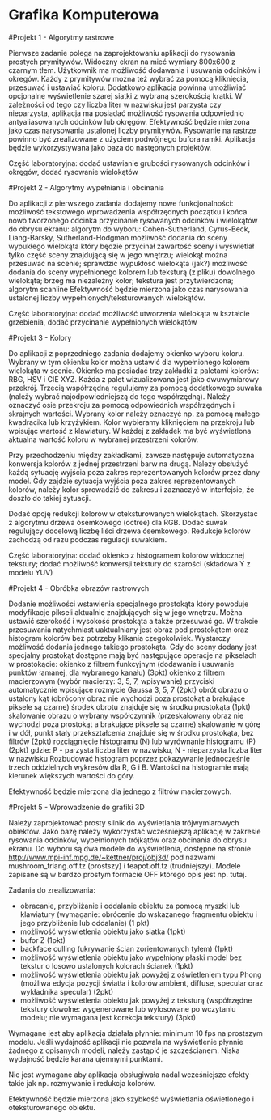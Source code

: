 Grafika Komputerowa
=====================

#Projekt 1 - Algorytmy rastrowe

Pierwsze zadanie polega na zaprojektowaniu aplikacji do rysowania prostych prymitywów. Widoczny ekran na mieć wymiary 800x600 z czarnym tłem.
Użytkownik ma możliwość dodawania i usuwania odcinków i okregów. Każdy z prymitywów można też wybrać
za pomocą kliknięcia, przesuwać i ustawiać koloru.
Dodatkowo aplikacja powinna umożliwiać opcjonalne wyświetlenie szarej siatki z wybraną szerokością kratki.
W zależności od tego czy liczba liter w nazwisku jest parzysta czy nieparzysta, aplikacja ma posiadać możliwość rysowania odpowiednio antyaliasowanych odcinków lub okręgów.
Efektywność będzie mierzona jako czas narysowania ustalonej liczby prymitywów.
Rysowanie na rastrze powinno być zrealizowane z użyciem podwójnego bufora ramki.
Aplikacja będzie wykorzystywana jako baza do następnych projektów.

Część laboratoryjna: dodać ustawianie grubości rysowanych odcinków i okręgów, dodać rysowanie wielokątów

#Projekt 2 - Algorytmy wypełniania i obcinania

Do aplikacji z pierwszego zadania dodajemy nowe funkcjonalności:
możliwość tekstowego wprowadzenia współrzędnych początku i końca nowo tworzonego odcinka
przycinanie rysowanych odcinków i wielokątów do obrysu ekranu: algorytm do wyboru: Cohen-Sutherland, Cyrus-Beck, Liang-Barsky, Sutherland-Hodgman
możliwość dodania do sceny wypukłego wielokąta który będzie przycinał zawartość sceny i wyświetlał tylko część sceny znajdującą się w jego wnętrzu; wielokąt można przesuwać na scenie; sprawdzić wypukłość wielokąta (jak?)
możliwość dodania do sceny wypełnionego kolorem lub teksturą (z pliku) dowolnego wielokąta; brzeg ma niezależny kolor; tekstura jest przytwierdzona; algorytm scanline
Efektywność będzie mierzona jako czas narysowania ustalonej liczby wypełnionych/teksturowanych wielokątów.

Część laboratoryjna: dodać możliwość utworzenia wielokąta w kształcie grzebienia, dodać przycinanie wypełnionych wielokątów

#Projekt 3 - Kolory

Do aplikacji z poprzedniego zadania dodajemy okienko wyboru koloru. Wybrany w tym okienku kolor można ustawić dla wypełnionego kolorem wielokąta w scenie.
Okienko ma posiadać trzy zakładki z paletami kolorów: RBG, HSV i CIE XYZ. Każda z palet wizualizowana jest jako dwuwymiarowy przekrój. Trzecią
współrzędną regulujemy za pomocą dodatkowego suwaka (należy wybrać najodpowiedniejszą do tego współrzędną). Należy oznaczyć osie przekroju za pomocą
odpowiednich współrzędnych i skrajnych wartości. Wybrany kolor należy oznaczyć np. za pomocą małego kwadracika lub krzyżykiem. Kolor wybieramy
kliknięciem na przekroju lub wpisując wartość z klawiatury. W każdej z zakładek ma być wyświetlona aktualna wartość koloru w wybranej przestrzeni kolorów.

Przy przechodzeniu między zakładkami, zawsze następuje automatyczna konwersja kolorów z jednej przestrzeni barw na drugą. Należy obsłużyć każdą sytuację
wyjścia poza zakres reprezentowanych kolorów przez dany model. Gdy zajdzie sytuacja wyjścia poza zakres reprezentowanych kolorów, należy kolor
sprowadzić do zakresu i zaznaczyć w interfejsie, że doszło do takiej sytuacji.

Dodać opcję redukcji kolorów w oteksturowanych wielokątach. Skorzystać z algorytmu drzewa ósemkowego (octree) dla RGB. Dodać suwak regulujący docelową liczbę
liści drzewa ósemkowego. Redukcje kolorów zachodzą od razu podczas regulacji suwakiem.

Część laboratoryjna: dodać okienko z histogramem kolorów widocznej tekstury; dodać możliwość konwersji tekstury do szarości (składowa Y z modelu YUV)

#Projekt 4 - Obróbka obrazów rastrowych

Dodanie możliwości wstawienia specjalnego prostokąta który powoduje modyfikacje pikseli aktualnie znajdujących się w jego wnętrzu. Można ustawić szerokość
i wysokość prostokąta a także przesuwać go. W trakcie przesuwania natychmiast uaktualniany jest obraz pod prostokątem oraz histogram kolorów bez potrzeby
klikania czegokolwiek.
Wystarczy możliwość dodania jednego takiego prostokąta. Gdy do sceny dodany jest specjalny prostokąt dostępne mają być następujące
operacje na pikselach w prostokącie:
okienko z filtrem funkcyjnym (dodawanie i usuwanie punktów łamanej, dla wybranego kanału) (3pkt)
okienko z filtrem macierzowym (wybór macierzy: 3, 5, 7, wpisywanie) przyciski automatycznie wpisujące rozmycie Gaussa 3, 5, 7 (2pkt)
obrót obrazu o ustalony kąt (obrócony obraz nie wychodzi poza prostokąt a brakujące piksele są czarne) środek obrotu znajduje się w środku prostokąta (1pkt)
skalowanie obrazu o wybrany współczynnik (przeskalowany obraz nie wychodzi poza prostokąt a brakujące piksele są czarne) skalowanie w górę i w dół, punkt
stały przekształcenia znajduje się w środku prostokąta, bez filtrów (2pkt)
rozciągnięcie histogramu (N) lub wyrównanie histogramu (P) (2pkt)
gdzie: P - parzysta liczba liter w nazwisku, N - nieparzysta liczba liter w nazwisku
Rozbudować histogram poprzez pokazywanie jednocześnie trzech oddzielnych wykresów dla R, G i B. Wartości na histogramie mają kierunek większych
wartości do góry.

Efektywność będzie mierzona dla jednego z filtrów macierzowych.

#Projekt 5 - Wprowadzenie do grafiki 3D

Należy zaprojektować prosty silnik do wyświetlania trójwymiarowych obiektów. Jako bazę należy wykorzystać wcześniejszą aplikację w zakresie rysowania odcinków, 
wypełnionych trójkątów oraz obcinania do obrysu ekranu. Do wyboru są dwa modele do wyświetlenia, dostępne na stronie http://www.mpi-inf.mpg.de/~kettner/proj/obj3d/
pod nazwami mushroom_triang.off.tz (prostszy) i teapot.off.tz (trudniejszy). Modele zapisane są w bardzo prostym formacie OFF którego opis jest np. tutaj.

Zadania do zrealizowania:
- obracanie, przybliżanie i oddalanie obiektu za pomocą myszki lub klawiatury (wymaganie: obrócenie do wskazanego fragmentu obiektu i jego przybliżenie lub oddalanie) (1 pkt)
- możliwość wyświetlenia obiektu jako siatka (1pkt)
- bufor Z (1pkt)
- backface culling (ukrywanie ścian zorientowanych tyłem) (1pkt)
- możliwość wyświetlenia obiektu jako wypełniony płaski model bez tekstur o losowo ustalonych kolorach ścianek (1pkt)
- możliwość wyświetlenia obiektu jak powyżej z oświetleniem typu Phong (możliwa edycja pozycji światła i kolorów ambient, diffuse, specular oraz wykładnika specular) (2pkt)
- możliwość wyświetlenia obiektu jak powyżej z teksturą (współrzędne tekstury dowolne: wygenerowane lub wylosowane po wczytaniu modelu; nie wymagana jest korekcja tekstury) (3pkt)

Wymagane jest aby aplikacja działała płynnie: minimum 10 fps na prostszym modelu. Jeśli wydajność aplikacji nie pozwala na wyświetlenie płynnie żadnego z opisanych modeli,
należy zastąpić je szcześcianem. Niska wydajność będzie karana ujemnymi punktami.

Nie jest wymagane aby aplikacja obsługiwała nadal wcześniejsze efekty takie jak np. rozmywanie i redukcja kolorów.

Efektywność będzie mierzona jako szybkość wyświetlania oświetlonego i oteksturowanego obiektu.
